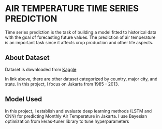 # AIR TEMPERATURE TIME SERIES PREDICTION

Time series prediction is the task of building a model fitted to historical data with the goal of forecasting future values.
The prediction of air temperature is an important task since it affects crop production and other life aspects.

## About Dataset
Dataset is downloaded from [Kaggle](https://www.kaggle.com/datasets/berkeleyearth/climate-change-earth-surface-temperature-data)

In link above, there are other dataset categorized by country, major city, and state. In this project, I focus on Jakarta from 1985 - 2013.

## Model Used
In this project, I establish and evaluate deep learning methods (LSTM and CNN) for predicting Monthly Air Temperature in Jakarta. I use Bayesian optimization from keras-tuner library to tune hyperparameters


